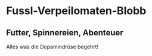 <!doctype.html>
<html>
 <head>
 </head>
    <body>
      <h1>Fussl-Verpeilomaten-Blobb</h1>
      <h2>Futter, Spinnereien, Abenteuer</h2>
      <p>Alles was die Dopamindrüse begehrt!</p>
    </body>
</html>
